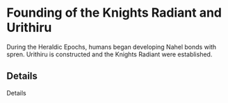 # Founding of the Knights Radiant and Urithiru
During the Heraldic Epochs, humans began developing Nahel bonds with spren. Urithiru is constructed and the Knights Radiant were established.

## Details
Details
